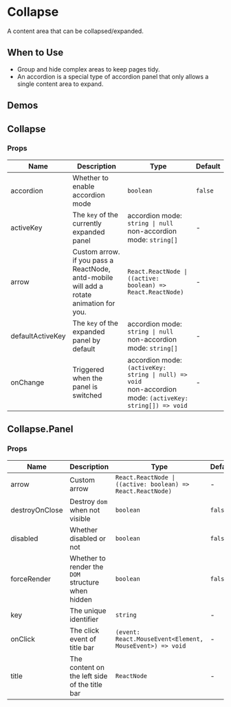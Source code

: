 # Collapse

A content area that can be collapsed/expanded.

## When to Use

- Group and hide complex areas to keep pages tidy.
- An accordion is a special type of accordion panel that only allows a single content area to expand.

## Demos

<code src="./demos/demo1.tsx"></code>

<code src="./demos/demo2.tsx"></code>

## Collapse

### Props

| Name | Description | Type | Default |
| --- | --- | --- | --- |
| accordion | Whether to enable accordion mode | `boolean` | `false` |
| activeKey | The `key` of the currently expanded panel | accordion mode: `string \| null` <br/>non-accordion mode: `string[]` | - |
| arrow | Custom arrow. if you pass a ReactNode, antd-mobile will add a rotate animation for you. | `React.ReactNode \| ((active: boolean) => React.ReactNode)` | - |
| defaultActiveKey | The `key` of the expanded panel by default | accordion mode: `string \| null` <br/>non-accordion mode: `string[]` | - |
| onChange | Triggered when the panel is switched | accordion mode: `(activeKey: string \| null) => void` <br /> non-accordion mode: `(activeKey: string[]) => void` | - |

## Collapse.Panel

### Props

| Name | Description | Type | Default |
| --- | --- | --- | --- |
| arrow | Custom arrow | `React.ReactNode \| ((active: boolean) => React.ReactNode)` | - |
| destroyOnClose | Destroy `dom` when not visible | `boolean` | `false` |
| disabled | Whether disabled or not | `boolean` | `false` |
| forceRender | Whether to render the `DOM` structure when hidden | `boolean` | `false` |
| key | The unique identifier | `string` | - |
| onClick | The click event of title bar | `(event: React.MouseEvent<Element, MouseEvent>) => void` | - |
| title | The content on the left side of the title bar | `ReactNode` | - |
